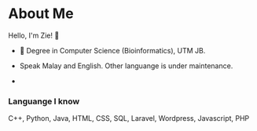 
# About Me

Hello, I'm Zie! 👋
- 🌱 Degree in Computer Science (Bioinformatics), UTM JB. 
- Speak Malay and English. Other languange is under maintenance.

- 

  ### Languange I know
  C++,
  Python,
  Java,
  HTML,
  CSS,
  SQL,
  Laravel,
  Wordpress,
  Javascript,
  PHP

  


